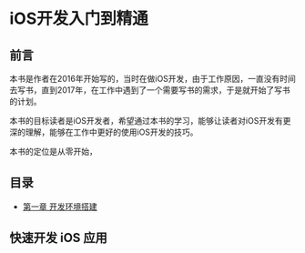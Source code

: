
# iOS开发入门到精通

## 前言

本书是作者在2016年开始写的，当时在做iOS开发，由于工作原因，一直没有时间去写书，直到2017年，在工作中遇到了一个需要写书的需求，于是就开始了写书的计划。

本书的目标读者是iOS开发者，希望通过本书的学习，能够让读者对iOS开发有更深的理解，能够在工作中更好的使用iOS开发的技巧。

本书的定位是从零开始，

## 目录

* [第一章 开发环境搭建](chapter1/index.md)
<!-- * [第二章 认识Objective-C](chapter2/index.md)
* [第三章 认识Swift](chapter3/index.md)
* [第四章 认识Cocoa Touch](chapter4/index.md)
* [第五章 认识UIKit](chapter5/index.md)
* [第六章 认识Foundation](chapter6/index.md)
* [第七章 认识Core Graphics](chapter7/index.md) -->

## 快速开发 iOS 应用
